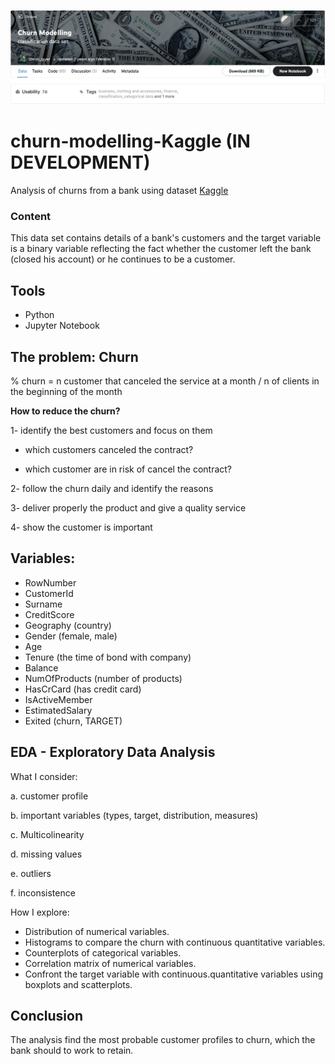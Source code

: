 
![kaggle](images/kaggle.png)

# churn-modelling-Kaggle (IN DEVELOPMENT)
Analysis of churns from a bank using dataset [Kaggle](https://www.kaggle.com/shrutimechlearn/churn-modelling)

### Content
This data set contains details of a bank's customers and the target variable is a binary variable reflecting the fact whether the customer left the bank (closed his account) or he continues to be a customer.

## Tools
- Python
- Jupyter Notebook


## The problem: Churn

% churn = n customer that canceled the service at a month / n of clients in the beginning of the month

**How to reduce the churn?**

1- identify the best customers and focus on them

- which customers canceled the contract?

- which customer are in risk of cancel the contract?

2- follow the churn daily and identify the reasons

3- deliver properly the product and give a quality service

4- show the customer is important

## Variables:

- RowNumber
- CustomerId
- Surname
- CreditScore
- Geography (country)
- Gender (female, male)
- Age
- Tenure (the time of bond with company)
- Balance
- NumOfProducts (number of products)
- HasCrCard (has credit card)
- IsActiveMember
- EstimatedSalary
- Exited (churn, TARGET)

## EDA - Exploratory Data Analysis

What I consider:

a. customer profile

b. important variables (types, target, distribution, measures)

c. Multicolinearity

d. missing values

e. outliers

f. inconsistence

How I explore:

- Distribution of numerical variables.
- Histograms to compare the churn with continuous quantitative variables.
- Counterplots of categorical variables.
- Correlation matrix of numerical variables.
- Confront the target variable with continuous.quantitative variables using boxplots and scatterplots.


## Conclusion

The analysis find the most probable customer profiles to churn, which the bank should to work to retain.